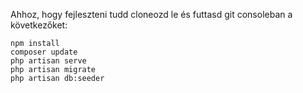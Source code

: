 Ahhoz, hogy fejleszteni tudd cloneozd le és futtasd git consoleban a következőket:

    npm install
    composer update
    php artisan serve
    php artisan migrate
    php artisan db:seeder
